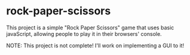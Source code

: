 # rock-paper-scissors

This project is a simple "Rock Paper Scissors" game that uses basic javaScript, allowing people to play it in their browsers' console. 

NOTE:
This project is not complete! I'll work on implementing a GUI to it!
